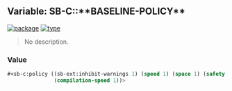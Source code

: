 ## Variable: SB-C::\*\*BASELINE-POLICY\*\*
[![package](https://img.shields.io/badge/Package-SB--C-5f9ea0.svg?style=social&colorA=999999)](../) [![type](https://img.shields.io/badge/Type-Variable-5f9ea0.svg?style=social&colorA=999999)](../#variable) 

> No description.

### Value
```cl
#<sb-c:policy ((sb-ext:inhibit-warnings 1) (speed 1) (space 1) (safety 1) (debug 1)
               (compilation-speed 1))>
```
